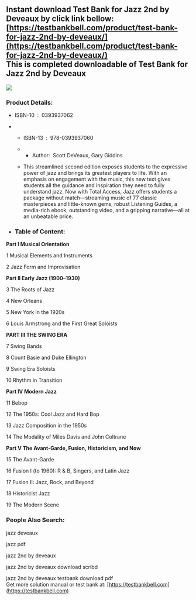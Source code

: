 Instant download **Test Bank for Jazz 2nd by Deveaux** by click link bellow:  
[https://testbankbell.com/product/test-bank-for-jazz-2nd-by-deveaux/](https://testbankbell.com/product/test-bank-for-jazz-2nd-by-deveaux/)  
This is completed downloadable of Test Bank for Jazz 2nd by Deveaux
-------------------------------------------------------------------


![](https://testbankbell.com/wp-content/uploads/2023/05/41AzXhSO98L._SX365_BO1204203200_.jpg)
### Product Details:


* ISBN-10 ‏ : ‎ 0393937062
* * ISBN-13 ‏ : ‎ 978-0393937060
  * * Author:  Scott DeVeaux, Gary Giddins
   
  * This streamlined second edition exposes students to the expressive power of jazz and brings its greatest players to life. With an emphasis on engagement with the music, this new text gives students all the guidance and inspiration they need to fully understand jazz. Now with Total Access, Jazz offers students a package without match―streaming music of 77 classic masterpieces and little-known gems, robust Listening Guides, a media-rich ebook, outstanding video, and a gripping narrative―all at an unbeatable price.
 
* ### Table of Content:



**Part I Musical Orientation**

1 Musical Elements and Instruments

2 Jazz Form and Improvisation

**Part II Early Jazz (1900–1930)**

3 The Roots of Jazz

4 New Orleans

5 New York in the 1920s

6 Louis Armstrong and the First Great Soloists

**PART III THE SWING ERA**

7 Swing Bands

8 Count Basie and Duke Ellington

9 Swing Era Soloists

10 Rhythm in Transition

**Part IV Modern Jazz**

11 Bebop

12 The 1950s: Cool Jazz and Hard Bop

13 Jazz Composition in the 1950s

14 The Modality of Miles Davis and John Coltrane

**Part V The Avant-Garde, Fusion, Historicism, and Now**

15 The Avant-Garde

16 Fusion I (to 1960): R & B, Singers, and Latin Jazz

17 Fusion II: Jazz, Rock, and Beyond

18 Historicist Jazz

19 The Modern Scene





 ### People Also Search:


 jazz deveaux

 jazz pdf

 jazz 2nd by deveaux

 jazz 2nd by deveaux download scribd

 jazz 2nd by deveaux testbank download pdf  
  Get more solution manual or test bank at: [https://testbankbell.com](https://testbankbell.com)
